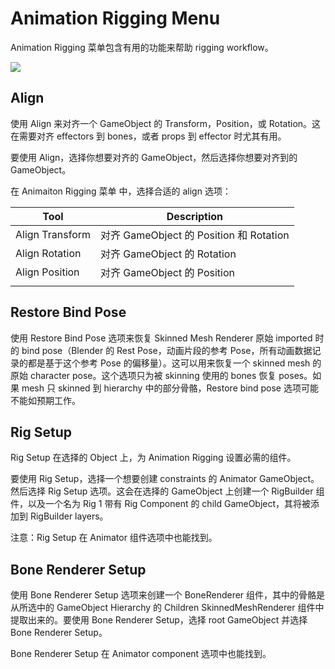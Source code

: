 # Animation Rigging Menu

Animation Rigging 菜单包含有用的功能来帮助 rigging workflow。

![](Image/RiggingMenu.gif)

## Align

使用 Align 来对齐一个 GameObject 的 Transform，Position，或 Rotation。这在需要对齐 effectors 到 bones，或者 props 到 effector 时尤其有用。

要使用 Align，选择你想要对齐的 GameObject，然后选择你想要对齐到的 GameObject。

在 Animaiton Rigging 菜单 中，选择合适的 align 选项：

| Tool | Description |
| --- | --- |
| Align Transform | 对齐 GameObject 的 Position 和 Rotation |
| Align Rotation | 对齐 GameObject 的 Rotation |
| Align Position | 对齐 GameObject 的 Position |
|||

## Restore Bind Pose

使用 Restore Bind Pose 选项来恢复 Skinned Mesh Renderer 原始 imported 时的 bind pose（Blender 的 Rest Pose，动画片段的参考 Pose，所有动画数据记录的都是基于这个参考 Pose 的偏移量）。这可以用来恢复一个 skinned mesh 的原始 character pose。这个选项只为被 skinning 使用的 bones 恢复 poses。如果 mesh 只 skinned 到 hierarchy 中的部分骨骼，Restore bind pose 选项可能不能如预期工作。

## Rig Setup

Rig Setup 在选择的 Object 上，为 Animation Rigging 设置必需的组件。

要使用 Rig Setup，选择一个想要创建 constraints 的 Animator GameObject。然后选择 Rig Setup 选项。这会在选择的 GameObject 上创建一个 RigBuilder 组件，以及一个名为 Rig 1 带有 Rig Component 的 child GameObject，其将被添加到 RigBuilder layers。

注意：Rig Setup 在 Animator 组件选项中也能找到。

## Bone Renderer Setup

使用 Bone Renderer Setup 选项来创建一个 BoneRenderer 组件，其中的骨骼是从所选中的 GameObject Hierarchy 的 Children SkinnedMeshRenderer 组件中提取出来的。要使用 Bone Renderer Setup，选择 root GameObject 并选择 Bone Renderer Setup。

Bone Renderer Setup 在 Animator component 选项中也能找到。

